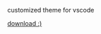 customized theme for vscode


<a href="https://marketplace.visualstudio.com/items?itemName=blurryface.blurryface-theme"> download :) </a>
